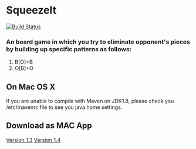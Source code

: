 # SqueezeIt

[![Build Status](https://travis-ci.org/zhangwei217245/SqueezeItBoard.svg?branch=master)](https://travis-ci.org/zhangwei217245/SqueezeItBoard)

### An board game in which you try to eliminate opponent's pieces by building up specific patterns as follows:

1. B[O]+B
2. O[B]+O


## On Mac OS X

If you are unable to compile with Maven on JDK1.8, please check you /etc/mavenrc file to see you java home settings.

## Download as MAC App

[Version 1.3](https://s3-us-west-2.amazonaws.com/apprepo4xspirit/SqueezeIt-1.3.0.0.dmg)
[Version 1.4](https://s3-us-west-2.amazonaws.com/apprepo4xspirit/SqueezeIt-1.4.0.0.dmg)
